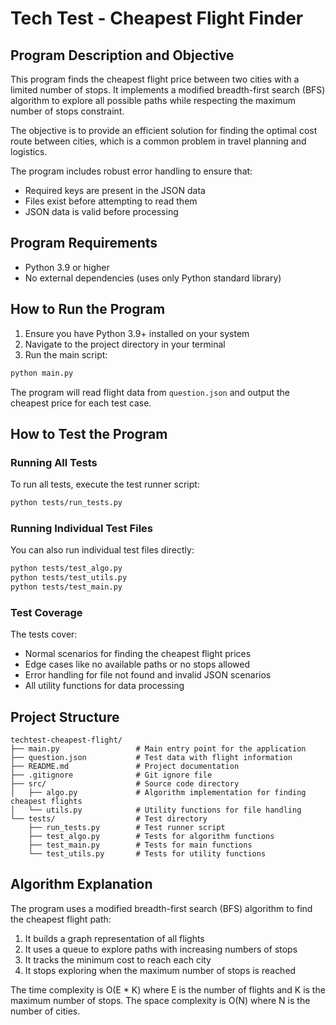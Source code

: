 # Tech Test - Cheapest Flight Finder

## Program Description and Objective

This program finds the cheapest flight price between two cities with a limited number of stops. It implements a modified breadth-first search (BFS) algorithm to explore all possible paths while respecting the maximum number of stops constraint.

The objective is to provide an efficient solution for finding the optimal cost route between cities, which is a common problem in travel planning and logistics.

The program includes robust error handling to ensure that:
- Required keys are present in the JSON data
- Files exist before attempting to read them
- JSON data is valid before processing

## Program Requirements

- Python 3.9 or higher
- No external dependencies (uses only Python standard library)

## How to Run the Program

1. Ensure you have Python 3.9+ installed on your system
2. Navigate to the project directory in your terminal
3. Run the main script:

```bash
python main.py
```

The program will read flight data from `question.json` and output the cheapest price for each test case.

## How to Test the Program

### Running All Tests

To run all tests, execute the test runner script:

```bash
python tests/run_tests.py
```

### Running Individual Test Files

You can also run individual test files directly:

```bash
python tests/test_algo.py
python tests/test_utils.py
python tests/test_main.py
```

### Test Coverage

The tests cover:
- Normal scenarios for finding the cheapest flight prices
- Edge cases like no available paths or no stops allowed
- Error handling for file not found and invalid JSON scenarios
- All utility functions for data processing

## Project Structure

```
techtest-cheapest-flight/
├── main.py                 # Main entry point for the application
├── question.json           # Test data with flight information
├── README.md               # Project documentation
├── .gitignore              # Git ignore file
├── src/                    # Source code directory
│   ├── algo.py             # Algorithm implementation for finding cheapest flights
│   └── utils.py            # Utility functions for file handling
└── tests/                  # Test directory
    ├── run_tests.py        # Test runner script
    ├── test_algo.py        # Tests for algorithm functions
    ├── test_main.py        # Tests for main functions
    └── test_utils.py       # Tests for utility functions
```

## Algorithm Explanation

The program uses a modified breadth-first search (BFS) algorithm to find the cheapest flight path:

1. It builds a graph representation of all flights
2. It uses a queue to explore paths with increasing numbers of stops
3. It tracks the minimum cost to reach each city
4. It stops exploring when the maximum number of stops is reached

The time complexity is O(E * K) where E is the number of flights and K is the maximum number of stops.
The space complexity is O(N) where N is the number of cities.
